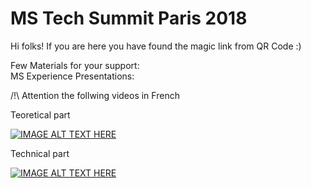 # MS Tech Summit Paris 2018
Hi folks! If you are here you have found the magic link from QR Code :)  

Few Materials for your support:  
MS Experience Presentations:  

/!\ Attention the follwing videos in French  

Teoretical part  

[![IMAGE ALT TEXT HERE](http://img.youtube.com/vi/pniGc2oh-DI/0.jpg)](http://www.youtube.com/watch?v=pniGc2oh-DI)  

Technical part  

[![IMAGE ALT TEXT HERE](http://img.youtube.com/vi/larIepI69EE/0.jpg)](http://www.youtube.com/watch?v=larIepI69EE)

